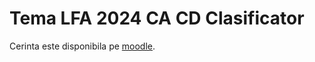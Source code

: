 # Tema LFA 2024 CA CD Clasificator

Cerinta este disponibila pe [moodle](https://curs.upb.ro/2024/mod/assign/view.php?id=87847).
